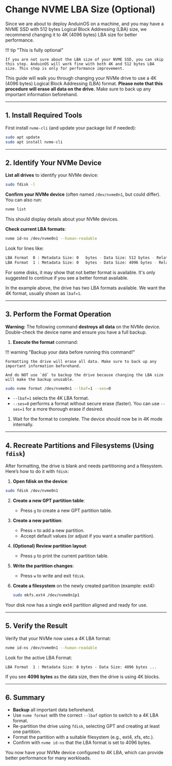 # Change NVME LBA Size (Optional)

Since we are about to deploy AnduinOS on a machine, and you may have a NVME SSD with 512 bytes Logical Block Addressing (LBA) size, we recommend changing it to 4K (4096 bytes) LBA size for better performance.

!!! tip "This is fully optional"

    If you are not sure about the LBA size of your NVME SSD, you can skip this step. AnduinOS will work fine with both 4K and 512 bytes LBA size. This step is only for performance improvement.

This guide will walk you through changing your NVMe drive to use a 4K (4096 bytes) Logical Block Addressing (LBA) format. **Please note that this procedure will erase all data on the drive.** Make sure to back up any important information beforehand.

---

## 1. Install Required Tools

First install `nvme-cli` (and update your package list if needed):

```bash
sudo apt update
sudo apt install nvme-cli
```

---

## 2. Identify Your NVMe Device

**List all drives** to identify your NVMe device:

```bash
sudo fdisk -l
```

**Confirm your NVMe device** (often named `/dev/nvme0n1`, but could differ). You can also run:

```bash
nvme list
```

This should display details about your NVMe devices.

**Check current LBA formats**:

```bash title="Check LBA Formats"
nvme id-ns /dev/nvme0n1 --human-readable
```

Look for lines like:

```bash
LBA Format  0 : Metadata Size: 0   bytes - Data Size: 512 bytes - Relative Performance: 0x2 Good (in use)
LBA Format  1 : Metadata Size: 0   bytes - Data Size: 4096 bytes - Relative Performance: 0x1 Better 
```

For some disks, it may show that not better format is available. It's only suggested to continue if you see a better format available.

In the example above, the drive has two LBA formats available. We want the 4K format, usually shown as `lbaf=1`.

---

## 3. Perform the Format Operation

**Warning:** The following command **destroys all data** on the NVMe device. Double-check the device name and ensure you have a full backup.

1. **Execute the format** command:

!!! warning "Backup your data before running this command!"

    Formatting the drive will erase all data. Make sure to back up any important information beforehand.

    And do NOT use `dd` to backup the drive because changing the LBA size will make the backup unusable.

```bash
sudo nvme format /dev/nvme0n1 --lbaf=1 --ses=0
```

- `--lbaf=1` selects the 4K LBA format.
- `--ses=0` performs a format without secure erase (faster). You can use `--ses=1` for a more thorough erase if desired.

1. Wait for the format to complete. The device should now be in 4K mode internally.

---

## 4. Recreate Partitions and Filesystems (Using `fdisk`)

After formatting, the drive is blank and needs partitioning and a filesystem. Here’s how to do it with `fdisk`:

1. **Open fdisk on the device**:

```bash
sudo fdisk /dev/nvme0n1
```

2. **Create a new GPT partition table**:
    - Press `g` to create a new GPT partition table.

3. **Create a new partition**:
    - Press `n` to add a new partition.
    - Accept default values (or adjust if you want a smaller partition).

4. **(Optional) Review partition layout**:
    - Press `p` to print the current partition table.

5. **Write the partition changes**:
    - Press `w` to write and exit `fdisk`.

6. **Create a filesystem** on the newly created partition (example: ext4):

    ```bash
    sudo mkfs.ext4 /dev/nvme0n1p1
    ```

Your disk now has a single ext4 partition aligned and ready for use.

---

## 5. Verify the Result

Verify that your NVMe now uses a 4K LBA format:

```bash
nvme id-ns /dev/nvme0n1 --human-readable
```

Look for the active LBA Format:

```
LBA Format  1 : Metadata Size: 0 bytes - Data Size: 4096 bytes ...
```

If you see **4096 bytes** as the data size, then the drive is using 4K blocks.

---

## 6. Summary

- **Backup** all important data beforehand.
- Use `nvme format` with the correct `--lbaf` option to switch to a 4K LBA format.
- Re-partition the drive using `fdisk`, selecting GPT and creating at least one partition.
- Format the partition with a suitable filesystem (e.g., ext4, xfs, etc.).
- Confirm with `nvme id-ns` that the LBA format is set to 4096 bytes.

You now have your NVMe device configured to 4K LBA, which can provide better performance for many workloads.